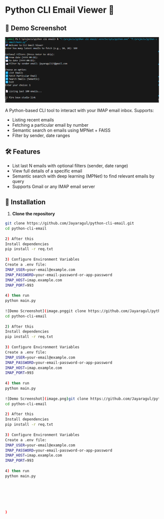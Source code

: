 # Python CLI Email Viewer 📧
## 📸 Demo Screenshot

![Demo Screenshot](image.png)

A Python-based CLI tool to interact with your IMAP email inbox. Supports:
- Listing recent emails
- Fetching a particular email by number
- Semantic search on emails using MPNet + FAISS
- Filter by sender, date ranges

## 🛠 Features
- List last N emails with optional filters (sender, date range)
- View full details of a specific email
- Semantic search with deep learning (MPNet) to find relevant emails by query
- Supports Gmail or any IMAP email server

## 🚀 Installation

1. **Clone the repository**
```bash
git clone https://github.com/Jayaragul/python-cli-email.git
cd python-cli-email

2) After this
Install dependencies
pip install -r req.txt

3) Configure Environment Variables
Create a .env file:
IMAP_USER=your-email@example.com
IMAP_PASSWORD=your-email-password-or-app-password
IMAP_HOST=imap.example.com
IMAP_PORT=993

4) then run
python main.py

![Demo Screenshot](image.pnggit clone https://github.com/Jayaragul/python-cli-email.git
cd python-cli-email

2) After this
Install dependencies
pip install -r req.txt

3) Configure Environment Variables
Create a .env file:
IMAP_USER=your-email@example.com
IMAP_PASSWORD=your-email-password-or-app-password
IMAP_HOST=imap.example.com
IMAP_PORT=993

4) then run
python main.py

![Demo Screenshot](image.png)git clone https://github.com/Jayaragul/python-cli-email.git
cd python-cli-email

2) After this
Install dependencies
pip install -r req.txt

3) Configure Environment Variables
Create a .env file:
IMAP_USER=your-email@example.com
IMAP_PASSWORD=your-email-password-or-app-password
IMAP_HOST=imap.example.com
IMAP_PORT=993

4) then run
python main.py






)



